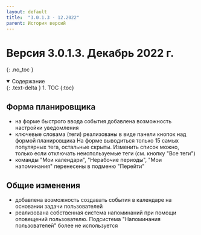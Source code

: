 ```yaml
---
layout: default
title:  "3.0.1.3 - 12.2022"
parent: История версий
---
```


# Версия 3.0.1.3. Декабрь 2022 г.
{: .no_toc }

<details open markdown="block">
  <summary>
    Содержание
  </summary>
  {: .text-delta }
1. TOC
{:toc}
</details>


## Форма планировщика

- на форме быстрого ввода события добавлена возможность настройки уведомления
- ключевые словама (теги) реализованы в виде панели кнопок над формой планировщика
На форме выводиться только 15 самых популярных тега, остальные скрыты. Изменить список можно, только если отключать неиспользуемые теги (см. кнопку "Все теги")
- команды "Мои календари", "Нерабочие периоды", "Мои напоминания" перенесены в подменю "Перейти"

## Общие изменения

- добавлена возможность создавать события в календаре на основании задачи пользователей
- реализована собственная система напоминаний при помощи оповещений пользователю. Подсистема "Напоминания пользователей" более не используется